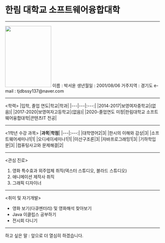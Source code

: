 # 한림 대학교 소프트웨어융합대학
---

<img src=1234.jpg height=200 width=150>
이름 : 박서윤   
생년월일 : 2001/08/06  
거주지역 : 경기도   
e-mail : tjdbssy137@naver.com

---

<학력>
|입학, 졸업 연도|학교|학과|
|---|---|:---:|
|2014-2017|보영여자중학교|(없음)|
|2017-2020|보영여자고등학교|(없음)|
|2020-졸업연도 미정|한림대학교 소프트웨어융합대학|콘텐츠IT 전공|

---

<1학년 수강 과목>
|**과목**|**학점**|
|---|:---:|
|대학영어2|3|
|한시의 이해와 감상|3|
|소프트웨어세미나1|1|
|오디세이세미나1|1|
|이산구조론|3|
|자바프로그래밍1|3|
|기하학입문|3|
|컴퓨팅사고와 문제해결|2|

---

<관심 진로> 
1. 영화 특수효과 외주업체 취직(덱스터 스튜디오, 블라드 스튜디오)
2. 애니메이션 제작사 취직
3. 그래픽 디자이너

---

<취미 및 자기개발>
* 영화 보기(다큐멘터리) 및 영화해석 찾아보기
* Java 이클립스 공부하기
* 전시회 다니기

---

하고 싶은 말 : 앞으로 더 열심히 하겠습니다.
